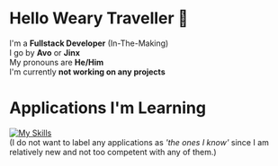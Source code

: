 # Hello Weary Traveller 👋

I'm a **Fullstack Developer** (In-The-Making)<br>
I go by **Avo** or **Jinx**<br>
My pronouns are **He/Him**<br>
I'm currently **not working on any projects**<br>

# Applications I'm Learning
[![My Skills](https://skillicons.dev/icons?i=py,cs,cpp,vscode,ts,html&perline=3)](https://skillicons.dev)
<br>(I do not want to label any applications as *'the ones I know'* since I am relatively new and not too competent with any of them.)

